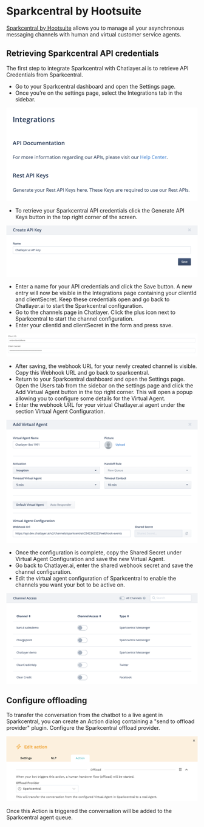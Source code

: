 # Sparkcentral by Hootsuite

[Sparkcentral by Hootsuite](https://sparkcentral.com/) allows you to manage all your asynchronous messaging channels with human and virtual customer service agents.

## Retrieving Sparkcentral API credentials

The first step to integrate Sparkcentral with Chatlayer.ai is to retrieve API Credentials from Sparkcentral. 

* Go to your Sparkcentral dashboard and open the Settings page. 
* Once you’re on the settings page, select the Integrations tab in the sidebar. 

![](../../.gitbook/assets/image%20%28282%29.png)

* To retrieve your Sparkcentral API credentials click the Generate API Keys button in the top right corner of the screen. 

![](../../.gitbook/assets/image%20%28286%29.png)

* Enter a name for your API credentials and click the Save button. A new entry will now be visible in the Integrations page containing your clientId and clientSecret. Keep these credentials open and go back to Chatlayer.ai to start the Sparkcentral configuration.
* Go to the channels page in Chatlayer. Click the plus icon next to Sparkcentral to start the channel configuration. 
* Enter your clientId and clientSecret in the form and press save.

![](../../.gitbook/assets/image%20%28283%29.png)

* After saving, the webhook URL for your newly created channel is visible. Copy this Webhook URL and go back to sparkcentral.
* Return to your Sparkcentral dashboard and open the Settings page. Open the Users tab from the sidebar on the settings page and click the Add Virtual Agent button in the top right corner. This will open a popup allowing you to configure some details for the Virtual Agent. 
* Enter the webhook URL for your virtual Chatlayer.ai agent under the section Virtual Agent Configuration. 

![](../../.gitbook/assets/image%20%28287%29.png)

* Once the configuration is complete, copy the Shared Secret under Virtual Agent Configuration and save the new Virtual Agent.
* Go back to Chatlayer.ai, enter the shared webhook secret and save the channel configuration.
* Edit the virtual agent configuration of Sparkcentral to enable the channels you want your bot to be active on.

![](../../.gitbook/assets/image%20%28281%29.png)

## Configure offloading

To transfer the conversation from the chatbot to a live agent in Sparkcentral, you can create an Action dialog containing a "send to offload provider" plugin. Configure the Sparkcentral offload provider.

![](../../.gitbook/assets/image%20%28288%29.png)

Once this Action is triggered the conversation will be added to the Sparkcentral agent queue.

